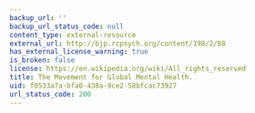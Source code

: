 ```yaml
---
backup_url: ''
backup_url_status_code: null
content_type: external-resource
external_url: http://bjp.rcpsych.org/content/198/2/88
has_external_license_warning: true
is_broken: false
license: https://en.wikipedia.org/wiki/All_rights_reserved
title: The Movement for Global Mental Health.
uid: f0533a7a-bfa0-438a-9ce2-58bfcac73927
url_status_code: 200
---
```

